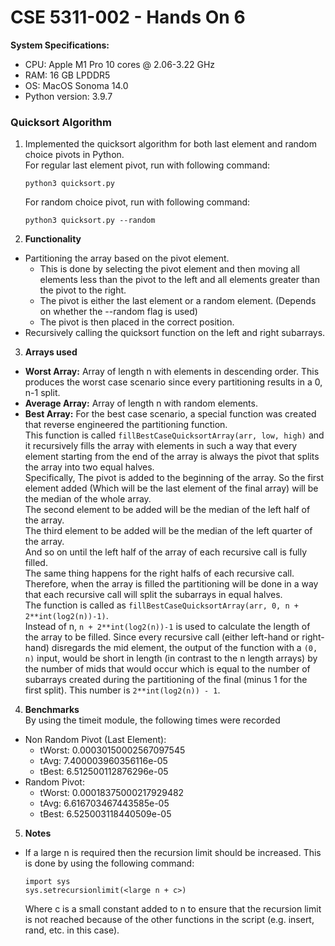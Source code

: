 # CSE 5311-002 - Hands On 6

__System Specifications:__
* CPU: Apple M1 Pro 10 cores @ 2.06-3.22 GHz
* RAM: 16 GB LPDDR5
* OS: MacOS Sonoma 14.0
* Python version: 3.9.7

### Quicksort Algorithm

1. Implemented the quicksort algorithm for both last element and random choice pivots in Python.
    <br />For regular last element pivot, run with following command:
    ```
    python3 quicksort.py
    ```
   For random choice pivot, run with following command:
    ```
    python3 quicksort.py --random
    ```

2. __Functionality__

* Partitioning the array based on the pivot element.
  * This is done by selecting the pivot element and then moving all elements less than the pivot to the left and all elements greater than the pivot to the right.
  * The pivot is either the last element or a random element. (Depends on whether the --random flag is used)
  * The pivot is then placed in the correct position.
* Recursively calling the quicksort function on the left and right subarrays.

3. __Arrays used__

* __Worst Array:__ Array of length n with elements in descending order. This produces the worst case scenario since every partitioning results in a 0, n-1 split.
* __Average Array:__ Array of length n with random elements.
* __Best Array:__ For the best case scenario, a special function was created that reverse engineered the partitioning function.
    <br />This function is called `fillBestCaseQuicksortArray(arr, low, high)` and it recursively fills the array with elements in such a way that every element starting from the end of the array is always the pivot that splits the array into two equal halves.
<br />Specifically, The pivot is added to the beginning of the array. So the first element added (Which will be the last element of the final array) will be the median of the whole array.
<br />The second element to be added will be the median of the left half of the array.
<br />The third element to be added will be the median of the left quarter of the array.
<br />And so on until the left half of the array of each recursive call is fully filled.
<br />The same thing happens for the right halfs of each recursive call. Therefore, when the array is filled the partitioning will be done in a way that each recursive call will split the subarrays in equal halves.
<br />The function is called as `fillBestCaseQuicksortArray(arr, 0, n + 2**int(log2(n))-1)`. 
<br />Instead of n, `n + 2**int(log2(n))-1` is used to calculate the length of the array to be filled.
Since every recursive call (either left-hand or right-hand) disregards the mid element, the output of the function with a `(0, n)` input, would be short in length (in contrast to the n length arrays) by the number of mids that would occur which is equal to the number of subarrays created during the partitioning of the final (minus 1 for the first split). This number is `2**int(log2(n)) - 1`.

4. __Benchmarks__
<br />By using the timeit module, the following times were recorded
* Non Random Pivot (Last Element):
  * tWorst:  0.00030150002567097545
  * tAvg:  7.400003960356116e-05
  * tBest:  6.512500112876296e-05
* Random Pivot:
  * tWorst:  0.00018375000217929482
  * tAvg:  6.616703467443585e-05
  * tBest:  6.525003118440509e-05

5. __Notes__
* If a large n is required then the recursion limit should be increased. This is done by using the following command:
  ```
  import sys
  sys.setrecursionlimit(<large n + c>)
  ```
  Where c is a small constant added to n to ensure that the recursion limit is not reached because of the other functions in the script (e.g. insert, rand, etc. in this case).